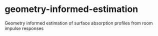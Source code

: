 # geometry-informed-estimation
Geometry informed estimation of surface absorption profiles from room impulse responses 
